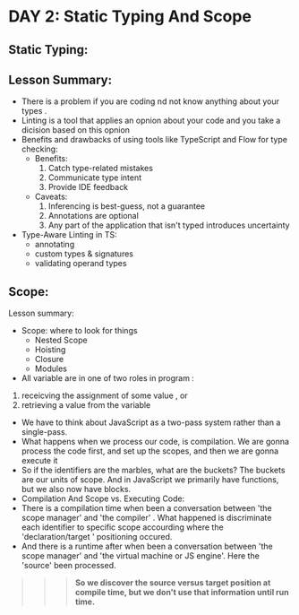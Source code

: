 # DAY 2: Static Typing And Scope
## Static Typing:
## Lesson Summary:
* There is a problem if you are coding nd not know anything about your types .
* Linting is a tool that applies an opnion about your code and you take a dicision based on this opnion
* Benefits and drawbacks of using tools like TypeScript and Flow for type checking:
  * Benefits:
    1. Catch type-related mistakes
    2. Communicate type intent
    3. Provide IDE feedback
  * Caveats:
    1. Inferencing is best-guess, not a guarantee
    2. Annotations are optional
    3. Any part of the application that isn't typed introduces uncertainty
* Type-Aware Linting in TS:
  * annotating
  * custom types & signatures
  * validating operand types
## Scope:
Lesson summary:
* Scope: where to look for things
  * Nested Scope
  * Hoisting
  * Closure
  * Modules
* All variable are in one of two roles in program :
 1. receicving the assignment of some value , or
 2. retrieving a value from the variable
*  We have to think about JavaScript as a two-pass system rather than a single-pass.
  * What happens when we process our code, is compilation. We are gonna process the code first, and set up the scopes, and then we are gonna execute it
  * So if the identifiers are the marbles, what are the buckets? The buckets are our units of scope. And in JavaScript we primarily have functions, but we also now have blocks.
* Compilation And Scope vs. Executing Code:
 * There is a compilation time when been a conversation between 'the scope manager' and 'the compiler' . What happened is discriminate each identifier to specific scope accourding where the 'declaration/target ' positioning occured.
 * And there is a runtime after when been a conversation between 'the scope manager' and 'the virtual machine or JS engine'. Here the 'source' been processed.
>>> **So we discover the source versus target position at compile time, but we don't use that information until run time.**
 
